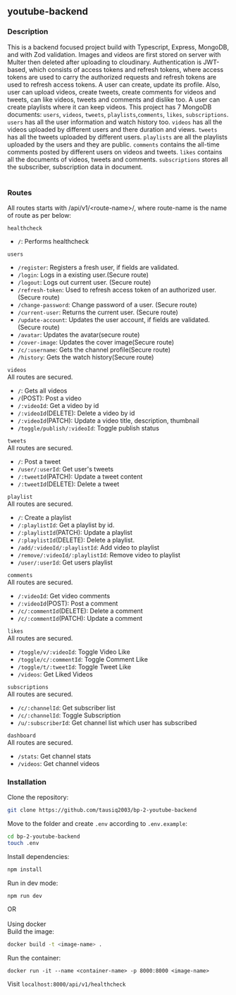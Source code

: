 ## youtube-backend

### Description
This is a backend focused project build with Typescript, Express, MongoDB, and with Zod validation. Images and videos are first stored on server with Multer then deleted after uploading to cloudinary. Authentication is JWT-based, which consists of access tokens and refresh tokens, where access tokens are used to carry the authorized requests and refresh tokens are used to refresh access tokens. A user can create, update its profile. Also, user can upload videos, create tweets, create comments for videos and tweets, can like videos, tweets and comments and dislike too. A user can create playlists where it can keep videos. This project has 7 MongoDB documents: `users`, `videos`, `tweets`, `playlists`,`comments`, `likes`, `subscriptions`. `users` has all the user information and watch history too. `videos` has all the videos uploaded by different users and there duration and views. `tweets` has all the tweets uploaded by different users. `playlists` are all the playlists uploaded by the users and they are public. `comments` contains the all-time comments posted by different users on videos and tweets. `likes` contains all the documents of videos, tweets and comments. `subscriptions` stores all the subscriber, subscription data in document. 
<br></br>
### Routes
All routes starts with /api/v1/\<route-name\>/, where route-name is the name of route as per below:

`healthcheck`
- `/`: Performs healthcheck

`users`
- `/register`: Registers a fresh user, if fields are validated.
- `/login`: Logs in a existing user.(Secure route)
- `/logout`: Logs out current user. (Secure route)
- `/refresh-token`: Used to refresh access token of an authorized user.(Secure route)
- `/change-password`: Change password of a user. (Secure route)
- `/current-user`: Returns the current user. (Secure route)
- `/update-account`: Updates the user account, if fields are validated.(Secure route)
- `/avatar`: Updates the avatar(secure route)
- `/cover-image`: Updates the cover image(Secure route)
- `/c/:username`: Gets the channel profile(Secure route)
- `/history`: Gets the watch history(Secure route)

`videos`\
All routes are secured.
- `/`: Gets all videos
- `/`(POST): Post a video
- `/:videoId`: Get a video by id
- `/:videoId`(DELETE): Delete a video by id
- `/:videoId`(PATCH): Update a video title, description, thumbnail
- `/toggle/publish/:videoId`: Toggle publish status

`tweets`\
All routes are secured.
- `/`: Post a tweet
- `/user/:userId`: Get user's tweets
- `/:tweetId`(PATCH): Update a tweet content
- `/:tweetId`(DELETE): Delete a tweet

`playlist`\
All routes are secured.
- `/`: Create a playlist
- `/:playlistId`: Get a playlist by id.
- `/:playlistId`(PATCH): Update a playlist
- `/:playlistId`(DELETE): Delete a playlist.
- `/add/:videoId/:playlistId`: Add video to playlist
- `/remove/:videoId/:playlistId`: Remove video to playlist
- `/user/:userId`: Get users playlist

`comments`\
All routes are secured.
- `/:videoId`: Get video comments
- `/:videoId`(POST): Post a comment
- `/c/:commentId`(DELETE): Delete a comment
- `/c/:commentId`(PATCH): Update a comment

`likes`\
All routes are secured.
- `/toggle/v/:videoId`: Toggle Video Like
- `/toggle/c/:commentId`: Toggle Comment Like
- `/toggle/t/:tweetId`: Toggle Tweet Like
- `/videos`: Get Liked Videos

`subscriptions`\
All routes are secured.
- `/c/:channelId`: Get subscriber list
- `/c/:channelId`: Toggle Subscription
- `/u/:subscriberId`: Get channel list which user has subscribed

`dashboard`\
All routes are secured.
- `/stats`: Get channel stats
- `/videos`: Get channel videos


### Installation
Clone the repository:
```bash
git clone https://github.com/tausiq2003/bp-2-youtube-backend
```
Move to the folder and create `.env` according to `.env.example`:
```bash
cd bp-2-youtube-backend
touch .env
```

Install dependencies: 
```bash
npm install
```
Run in dev mode: 
```
npm run dev
```
OR
<br></br>
Using docker\
Build the image: 
```bash
docker build -t <image-name> .
```
Run the container: 
```
docker run -it --name <container-name> -p 8000:8000 <image-name> 
```
Visit `localhost:8000/api/v1/healthcheck`

